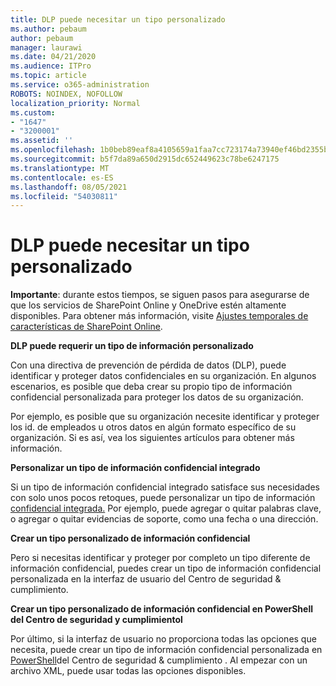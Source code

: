 ```yaml
---
title: DLP puede necesitar un tipo personalizado
ms.author: pebaum
author: pebaum
manager: laurawi
ms.date: 04/21/2020
ms.audience: ITPro
ms.topic: article
ms.service: o365-administration
ROBOTS: NOINDEX, NOFOLLOW
localization_priority: Normal
ms.custom:
- "1647"
- "3200001"
ms.assetid: ''
ms.openlocfilehash: 1b0beb89eaf8a4105659a1faa7cc723174a73940ef46bd2355bdddfee7b94adb
ms.sourcegitcommit: b5f7da89a650d2915dc652449623c78be6247175
ms.translationtype: MT
ms.contentlocale: es-ES
ms.lasthandoff: 08/05/2021
ms.locfileid: "54030811"
---
```

# <a name="dlp-might-need-a-custom-type"></a>DLP puede necesitar un tipo personalizado

**Importante**: durante estos tiempos, se siguen pasos para asegurarse de que los servicios de SharePoint Online y OneDrive estén altamente disponibles. Para obtener más información, visite [Ajustes temporales de características de SharePoint Online](https://aka.ms/ODSPAdjustments).

**DLP puede requerir un tipo de información personalizado**

Con una directiva de prevención de pérdida de datos (DLP), puede identificar y proteger datos confidenciales en su organización. En algunos escenarios, es posible  que deba crear su propio tipo de información confidencial personalizada para proteger los datos de su organización.

Por ejemplo, es posible que su organización necesite identificar y proteger los id. de empleados u otros datos en algún formato específico de su organización. Si es así, vea los siguientes artículos para obtener más información.
  
 **Personalizar un tipo de información confidencial integrado**
  
Si un tipo de información confidencial integrado satisface sus necesidades con solo unos pocos retoques, puede personalizar un tipo de información [confidencial integrada.](https://docs.microsoft.com/microsoft-365/compliance/customize-a-built-in-sensitive-information-type) Por ejemplo, puede agregar o quitar palabras clave, o agregar o quitar evidencias de soporte, como una fecha o una dirección.
  
 **Crear un tipo personalizado de información confidencial**
  
Pero si necesitas identificar y proteger por completo un [](https://docs.microsoft.com/microsoft-365/compliance/create-a-custom-sensitive-information-type) tipo diferente de información confidencial, puedes crear un tipo de información confidencial personalizada en la interfaz de usuario del Centro de seguridad & cumplimiento.
  
**Crear un tipo personalizado de información confidencial en PowerShell del Centro de seguridad y cumplimientol**

Por último, si la interfaz de usuario no proporciona todas las opciones que necesita, puede crear un tipo de información confidencial personalizada en [PowerShell](https://docs.microsoft.com/microsoft-365/compliance/create-a-custom-sensitive-information-type-in-scc-powershell)del Centro de seguridad & cumplimiento . Al empezar con un archivo XML, puede usar todas las opciones disponibles.
